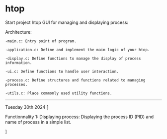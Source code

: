 # htop
Start project htop GUI for managing and displaying process:


Architecture:

	-main.c: Entry point of program.

	-application.c: Define and implement the main logic of your htop.

	-display.c: Define functions to manage the display of process information.

	-ui.c: Define functions to handle user interaction.

	-process.c: Define structures and functions related to managing processes.

	-utils.c: Place commonly used utility functions.

-----------------------------------------------------------------------------------	

Tuesday 30th 2024 [

Functionnality 1: Displaying process: Displaying the process ID (PID) and name of
process in a simple list.

]


